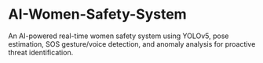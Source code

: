 # AI-Women-Safety-System
An AI-powered real-time women safety system using YOLOv5, pose estimation, SOS gesture/voice detection, and anomaly analysis for proactive threat identification.
